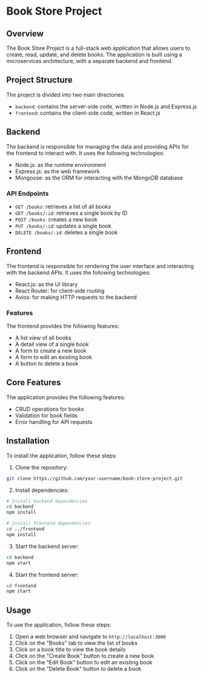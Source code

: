# Book Store Project

## Overview
The Book Store Project is a full-stack web application that allows users to create, read, update, and delete books. The application is built using a microservices architecture, with a separate backend and frontend.

## Project Structure
The project is divided into two main directories:
- `backend`: contains the server-side code, written in Node.js and Express.js
- `frontend`: contains the client-side code, written in React.js

## Backend
The backend is responsible for managing the data and providing APIs for the frontend to interact with. It uses the following technologies:
- Node.js: as the runtime environment
- Express.js: as the web framework
- Mongoose: as the ORM for interacting with the MongoDB database

### API Endpoints
- `GET /books`: retrieves a list of all books
- `GET /books/:id`: retrieves a single book by ID
- `POST /books`: creates a new book
- `PUT /books/:id`: updates a single book
- `DELETE /books/:id`: deletes a single book

## Frontend
The frontend is responsible for rendering the user interface and interacting with the backend APIs. It uses the following technologies:
- React.js: as the UI library
- React Router: for client-side routing
- Axios: for making HTTP requests to the backend

### Features
The frontend provides the following features:
- A list view of all books
- A detail view of a single book
- A form to create a new book
- A form to edit an existing book
- A button to delete a book

## Core Features
The application provides the following features:
- CRUD operations for books
- Validation for book fields
- Error handling for API requests

## Installation
To install the application, follow these steps:

1. Clone the repository:
```bash
git clone https://github.com/your-username/book-store-project.git
```

2. Install dependencies:
```bash
# Install backend dependencies
cd backend
npm install

# Install frontend dependencies
cd ../frontend
npm install
```

3. Start the backend server:
```bash
cd backend
npm start
```

4. Start the frontend server:
```bash
cd frontend
npm start
```

## Usage
To use the application, follow these steps:

1. Open a web browser and navigate to `http://localhost:3000`
2. Click on the "Books" tab to view the list of books
3. Click on a book title to view the book details
4. Click on the "Create Book" button to create a new book
5. Click on the "Edit Book" button to edit an existing book
6. Click on the "Delete Book" button to delete a book
